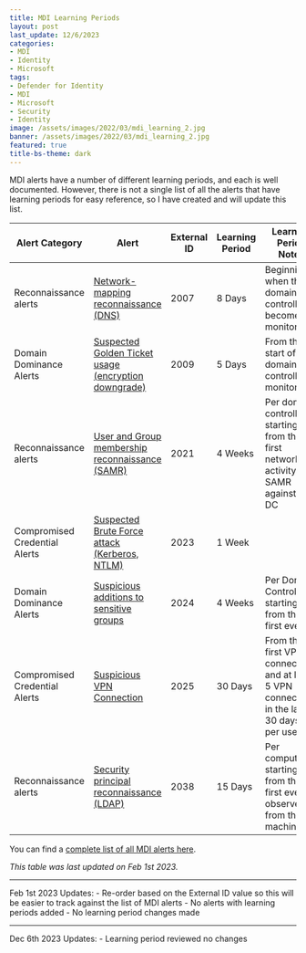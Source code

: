 ```yaml
---
title: MDI Learning Periods
layout: post
last_update: 12/6/2023
categories:
- MDI
- Identity
- Microsoft
tags:
- Defender for Identity
- MDI
- Microsoft
- Security
- Identity
image: /assets/images/2022/03/mdi_learning_2.jpg
banner: /assets/images/2022/03/mdi_learning_2.jpg
featured: true
title-bs-theme: dark
---
```

MDI alerts have a number of different learning periods, and each is well documented. However, there is not a single list of all the alerts that have learning periods for easy reference, so I have created and will update this list.
<!--more-->

|Alert Category|Alert|External ID|Learning Period|Learning Period Notes|
|---|---|---|---|---|
|Reconnaissance alerts|[Network-mapping reconnaissance (DNS)](https://docs.microsoft.com/en-us/defender-for-identity/reconnaissance-alerts#network-mapping-reconnaissance-dns-external-id-2007)|2007|8 Days|Beginning when the domain controller is becomes monitored|
|Domain Dominance Alerts| [Suspected Golden Ticket usage (encryption downgrade)](https://docs.microsoft.com/en-us/defender-for-identity/domain-dominance-alerts#suspected-golden-ticket-usage-encryption-downgrade-external-id-2009)|2009|5 Days|From the start of domain controller monitoring|
|Reconnaissance alerts|[User and Group membership reconnaissance (SAMR)](https://docs.microsoft.com/en-us/defender-for-identity/reconnaissance-alerts#user-and-group-membership-reconnaissance-samr-external-id-2021)|2021|4 Weeks|Per domain controller starting from the first network activity of SAMR against the DC|
|Compromised Credential Alerts| [Suspected Brute Force attack (Kerberos, NTLM)](https://docs.microsoft.com/en-us/defender-for-identity/compromised-credentials-alerts#suspected-brute-force-attack-kerberos-ntlm-external-id-2023)|2023|1 Week | |
|Domain Dominance Alerts|[Suspicious additions to sensitive groups](https://docs.microsoft.com/en-us/defender-for-identity/domain-dominance-alerts#suspicious-additions-to-sensitive-groups-external-id-2024)|2024|4 Weeks|Per Domain Controller starting from the first event|
|Compromised Credential Alerts|[Suspicious VPN Connection](https://docs.microsoft.com/en-us/defender-for-identity/compromised-credentials-alerts#suspicious-vpn-connection-external-id-2025)|2025|30 Days|From the first VPN connection, and at least 5 VPN connections in the last 30 days, per user|
|Reconnaissance alerts|[Security principal reconnaissance (LDAP)](https://docs.microsoft.com/en-us/defender-for-identity/reconnaissance-alerts#security-principal-reconnaissance-ldap-external-id-2038)|2038|15 Days|Per computer, starting from the first event, observed from the machine|

You can find a [complete list of all MDI alerts here](https://learn.microsoft.com/en-us/defender-for-identity/alerts-overview).

*This table was last updated on Feb 1st 2023.*
<hr>
Feb 1st 2023 Updates:
- Re-order based on the External ID value so this will be easier to track against the list of MDI alerts
- No alerts with learning periods added
- No learning period changes made
<hr>
Dec 6th 2023 Updates:
- Learning period reviewed no changes